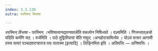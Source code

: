 ```yaml
---
index: 3.3.138
sutra: परस्मिन् विभाषा

---
```

_परस्मिन् विभाषा_ - परस्मिन् ।भविष्यत्यनद्यतनवतन्ने॑ति वकल्पेन निषिध्यते । वज्र्यमिति । णिजन्तात्अचो य॑दिति कर्मणि यत् । वर्जमिति । पाठे तुद्वितीयायां चे॑ति णमुल् ।अनहोरात्रामित्येव । योऽयं वत्सर आगामी तस्य यत्परं पञ्चदशरात्रात्तत्र पयः पातास्म [इत्यादि] । लिङ्निमित्त इति । अतिपत्तिः — अनिष्पत्तिः ।